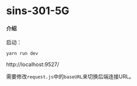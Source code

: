 # sins-301-5G

#### 介绍
启动：

    yarn run dev
http://localhost:9527/ 

需要修改`request.js`中的`baseURL`来切换后端连接URL。
